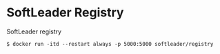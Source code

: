 # SoftLeader Registry

SoftLeader registry

```
$ docker run -itd --restart always -p 5000:5000 softleader/registry
```
